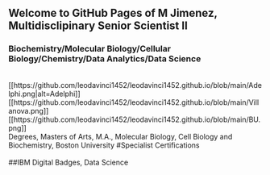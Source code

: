 ## Welcome to GitHub Pages of M Jimenez, Multidisclipinary Senior Scientist II
### Biochemistry/Molecular Biology/Cellular Biology/Chemistry/Data Analytics/Data Science
<br>
[[https://github.com/leodavinci1452/leodavinci1452.github.io/blob/main/Adelphi.png|alt=Adelphi]] [[https://github.com/leodavinci1452/leodavinci1452.github.io/blob/main/Villanova.png]][[https://github.com/leodavinci1452/leodavinci1452.github.io/blob/main/BU.png]]
<br>
Degrees,
Masters of Arts, M.A., Molecular Biology, Cell Biology and Biochemistry, Boston University
#Specialist Certifications 
<div data-iframe-width="150" data-iframe-height="270" data-share-badge-id="955346c1-56e9-4abf-8da3-0dc56e986693" data-share-badge-host="https://www.youracclaim.com"></div><script type="text/javascript" async src="//cdn.youracclaim.com/assets/utilities/embed.js"></script>
<div data-iframe-width="150" data-iframe-height="270" data-share-badge-id="467d0769-99da-49c9-82dd-d10640147170" data-share-badge-host="https://www.youracclaim.com"></div><script type="text/javascript" async src="//cdn.youracclaim.com/assets/utilities/embed.js"></script>
<div data-iframe-width="150" data-iframe-height="270" data-share-badge-id="c096b76a-d631-4df8-9ae9-52919a24bde8" data-share-badge-host="https://www.youracclaim.com"></div><script type="text/javascript" async src="//cdn.youracclaim.com/assets/utilities/embed.js"></script>
<br>
##IBM Digital Badges, Data Science

